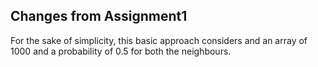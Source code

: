 ## Changes from Assignment1

For the sake of simplicity,
this basic approach considers and an array of 1000 
and a probability of 0.5 for both the neighbours.
